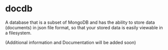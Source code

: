 # docdb

A database that is a subset of MongoDB and has the ability to store data (documents) in json file format, so that your stored data is easily viewable in a filesystem.

(Additional information and Documentation will be added soon)
